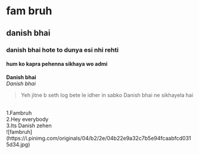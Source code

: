 # fam bruh
## danish bhai
### danish bhai hote to dunya esi nhi rehti
#### hum ko kapra pehenna sikhaya wo admi

**Danish bhai**
<br>
*Danish bhai*
<br>
> Yeh jitne b seth log bete le idher in sabko Danish bhai ne sikhayela hai
<br>
1.Fambruh
<br>
2.Hey everybody
<br>
3.Its Danish zehen
<br>
![fambruh](https://i.pinimg.com/originals/04/b2/2e/04b22e9a32c7b5e94fcaabfcd0315d34.jpg)